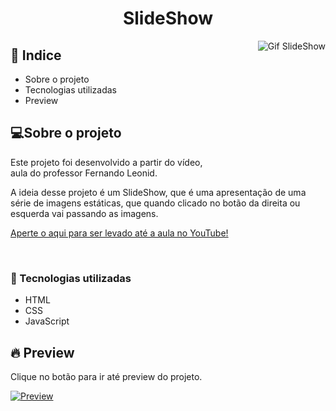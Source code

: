 <h1  align="center" >SlideShow</h1>

<a href="https://samuelgoulart.github.io/mini-projetos-js/Slideshow/index.html">
<img align="right" src="slideshow.gif" alt="Gif SlideShow">
</a>

<h2>📕 Indice</h2>

<ul>
  <li>Sobre o projeto</li>
  <li>Tecnologias utilizadas</li>
  <li>Preview</li>
</ul>

<h2>💻Sobre o projeto</h2>

Este projeto foi desenvolvido a partir do vídeo, aula do professor Fernando Leonid.

A ideia desse projeto é um SlideShow, que é uma apresentação de uma série de imagens estáticas, que quando clicado no botão da direita ou esquerda vai passando as imagens.


<a href="https://www.youtube.com/watch?v=csNYVAS2ex8&list=PLDgemkIT111AzoS1rB61sgMJbsEA4pyD2&index=5">
  Aperte o aqui para ser levado até a aula no YouTube!
</a>

&nbsp;&nbsp;&nbsp; 

<h3>🚀 Tecnologias utilizadas</h3>

<ul>
  <li>HTML</li>
  <li>CSS</li>
  <li>JavaScript</li>
</ul>

<h2>🔥 Preview </h2>

Clique no botão para ir até preview do projeto.


[![Preview](https://vercel.com/button)](https://samuelgoulart.github.io/mini-projetos-js/Slideshow/index.html)


